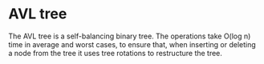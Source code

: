 # AVL tree

The AVL tree is a self-balancing binary tree. The operations take O(log n) time in average and worst cases, to ensure that, when inserting or deleting a node from the tree it uses tree rotations to restructure the tree.

